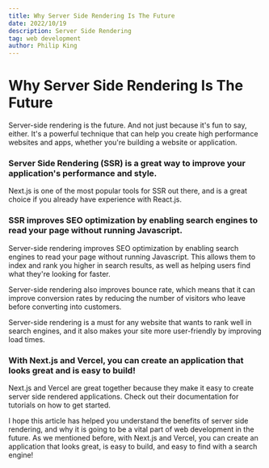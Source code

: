```yaml
---
title: Why Server Side Rendering Is The Future
date: 2022/10/19
description: Server Side Rendering
tag: web development
author: Philip King
---
```


# Why Server Side Rendering Is The Future


Server-side rendering is the future. And not just because it's fun to say, either. It's a powerful technique that can help you create high performance websites and apps, whether you're building a website or application.

### Server Side Rendering (SSR) is a great way to improve your application's performance and style.

Next.js is one of the most popular tools for SSR out there, and is a great choice if you already have experience with React.js.

### SSR improves SEO optimization by enabling search engines to read your page without running Javascript.

Server-side rendering improves SEO optimization by enabling search engines to read your page without running Javascript. This allows them to index and rank you higher in search results, as well as helping users find what they're looking for faster.

Server-side rendering also improves bounce rate, which means that it can improve conversion rates by reducing the number of visitors who leave before converting into customers.

Server-side rendering is a must for any website that wants to rank well in search engines, and it also makes your site more user-friendly by improving load times. 

### With Next.js and Vercel, you can create an application that looks great and is easy to build!

Next.js and Vercel are great together because they make it easy to create server side rendered applications. Check out their documentation for tutorials on how to get started.

I hope this article has helped you understand the benefits of server side rendering, and why it is going to be a vital part of web development in the future. As we mentioned before, with Next.js and Vercel, you can create an application that looks great, is easy to build, and easy to find with a search engine!

